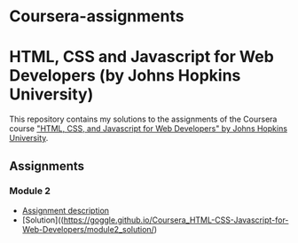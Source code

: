 # Coursera-assignments
# HTML, CSS and Javascript for Web Developers (by Johns Hopkins University)

This repository contains my solutions to the assignments of the Coursera course
["HTML, CSS, and Javascript for Web Developers" by Johns Hopkins University](https://www.coursera.org/learn/html-css-javascript-for-web-developers).

## Assignments

### Module 2
* [Assignment description](descriptions/assignment2/Assignment2.md)
* [Solution]((https://goggle.github.io/Coursera_HTML-CSS-Javascript-for-Web-Developers/module2_solution/)
